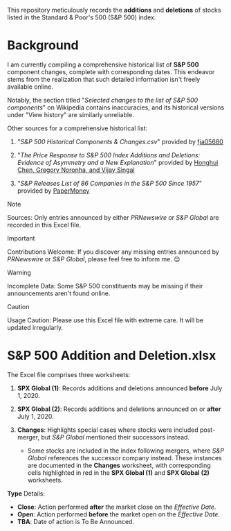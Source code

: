 This repository meticulously records the **additions** and **deletions** of stocks listed in the Standard & Poor's 500 (S&P 500) index.

# Background

I am currently compiling a comprehensive historical list of **S&P 500** component changes, complete with corresponding dates. This endeavor stems from the realization that such detailed information isn't freely available online.

Notably, the section titled "_Selected changes to the list of S&P 500 components_" on Wikipedia contains inaccuracies, and its historical versions under "View history" are similarly unreliable.

Other sources for a comprehensive historical list:

1. "_S&P 500 Historical Components & Changes.csv_" provided by [fja05680](https://github.com/fja05680/sp500)

2. "_The Price Response to S&P 500 Index Additions and Deletions: Evidence of Asymmetry and a New Explanation_" provided by [Honghui Chen, Gregory Noronha, and Vijay Singal](https://afajof.org/supplements/)

3. "_S&P Releases List of 86 Companies in the S&P 500 Since 1957_" provided by [PaperMoney](https://www.globalpapermoney.com/s-p-releases-list-of-86-companies-in-the-s-p-500-since-1957-cms-1023)

> [!NOTE]
> Sources: Only entries announced by either _PRNewswire_ or _S&P Global_ are recorded in this Excel file.

> [!IMPORTANT]
> Contributions Welcome: If you discover any missing entries announced by _PRNewswire_ or _S&P Global_, please feel free to inform me. 😊

> [!WARNING] 
> Incomplete Data: Some S&P 500 constituents may be missing if their announcements aren't found online.

> [!CAUTION]
> Usage Caution: Please use this Excel file with extreme care. It will be updated irregularly.

# S&P 500 Addition and Deletion.xlsx

The Excel file comprises three worksheets:

1. **SPX Global (1)**: Records additions and deletions announced **before** July 1, 2020.

2. **SPX Global (2)**: Records additions and deletions announced on or **after** July 1, 2020.

3. **Changes**: Highlights special cases where stocks were included post-merger, but _S&P Global_ mentioned their successors instead.
   - Some stocks are included in the index following mergers, where _S&P Global_ references the successor company instead. These instances are documented in the **Changes** worksheet, with corresponding cells highlighted in red in the **SPX Global (1)** and **SPX Global (2)** worksheets.

**Type** Details:

- **Close**: Action performed **after** the market close on the _Effective Date_.
- **Open**: Action performed **before** the market open on the _Effective Date_.
- **TBA**: Date of action is To Be Announced.


